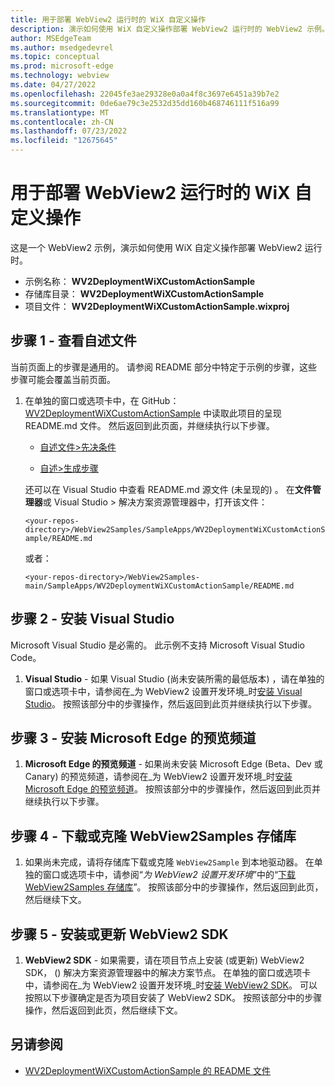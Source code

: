 ```yaml
---
title: 用于部署 WebView2 运行时的 WiX 自定义操作
description: 演示如何使用 WiX 自定义操作部署 WebView2 运行时的 WebView2 示例。
author: MSEdgeTeam
ms.author: msedgedevrel
ms.topic: conceptual
ms.prod: microsoft-edge
ms.technology: webview
ms.date: 04/27/2022
ms.openlocfilehash: 22045fe3ae29328e0a0a4f8c3697e6451a39b7e2
ms.sourcegitcommit: 0de6ae79c3e2532d35dd160b468746111f516a99
ms.translationtype: MT
ms.contentlocale: zh-CN
ms.lasthandoff: 07/23/2022
ms.locfileid: "12675645"
---
```

# <a name="wix-custom-action-to-deploy-the-webview2-runtime"></a>用于部署 WebView2 运行时的 WiX 自定义操作

这是一个 WebView2 示例，演示如何使用 WiX 自定义操作部署 WebView2 运行时。


*  示例名称： **WV2DeploymentWiXCustomActionSample**
*  存储库目录： **WV2DeploymentWiXCustomActionSample**
*  项目文件： **WV2DeploymentWiXCustomActionSample.wixproj**


<!-- ====================================================================== -->
## <a name="step-1---view-the-readme"></a>步骤 1 - 查看自述文件

当前页面上的步骤是通用的。  请参阅 README 部分中特定于示例的步骤，这些步骤可能会覆盖当前页面。

1. 在单独的窗口或选项卡中，在 GitHub： [WV2DeploymentWiXCustomActionSample](https://github.com/MicrosoftEdge/WebView2Samples/tree/main/SampleApps/WV2DeploymentWiXCustomActionSample#readme) 中读取此项目的呈现 README.md 文件。  然后返回到此页面，并继续执行以下步骤。

   * [自述文件>先决条件](https://github.com/MicrosoftEdge/WebView2Samples/tree/main/SampleApps/WV2DeploymentWiXCustomActionSample#prerequisites)

   * [自述>生成步骤](https://github.com/MicrosoftEdge/WebView2Samples/tree/main/SampleApps/WV2DeploymentWiXCustomActionSample#build-steps)

   还可以在 Visual Studio 中查看 README.md 源文件 (未呈现的) 。  在**文件管理器**或 Visual Studio > 解决方案资源管理器中，打开该文件：<!-- todo: is there a .md preview capability locally? -->

   `<your-repos-directory>/WebView2Samples/SampleApps/WV2DeploymentWiXCustomActionSample/README.md`

   或者：

   `<your-repos-directory>/WebView2Samples-main/SampleApps/WV2DeploymentWiXCustomActionSample/README.md`


<!-- ====================================================================== -->
## <a name="step-2---install-visual-studio"></a>步骤 2 - 安装 Visual Studio

Microsoft Visual Studio 是必需的。  此示例不支持 Microsoft Visual Studio Code。

1. **Visual Studio** - 如果 Visual Studio (尚未安装所需的最低版本) ，请在单独的窗口或选项卡中，请参阅在_为 WebView2 设置开发环境_时[安装 Visual Studio](../how-to/machine-setup.md#install-visual-studio)。  按照该部分中的步骤操作，然后返回到此页并继续执行以下步骤。


<!-- ====================================================================== -->
## <a name="step-3---install-a-preview-channel-of-microsoft-edge"></a>步骤 3 - 安装 Microsoft Edge 的预览频道

1. **Microsoft Edge 的预览频道** - 如果尚未安装 Microsoft Edge (Beta、Dev 或 Canary) 的预览频道，请参阅在_为 WebView2 设置开发环境_时[安装 Microsoft Edge 的预览频道](../how-to/machine-setup.md#install-a-preview-channel-of-microsoft-edge)。  按照该部分中的步骤操作，然后返回到此页并继续执行以下步骤。


<!-- ====================================================================== -->
## <a name="step-4---download-or-clone-the-webview2samples-repo"></a>步骤 4 - 下载或克隆 WebView2Samples 存储库

1. 如果尚未完成，请将存储库下载或克隆 `WebView2Sample` 到本地驱动器。  在单独的窗口或选项卡中，请参阅“_为 WebView2 设置开发环境_”中的“[下载 WebView2Samples 存储库](../how-to/machine-setup.md#download-the-webview2samples-repo)”。  按照该部分中的步骤操作，然后返回到此页，然后继续下文。


<!-- ====================================================================== -->
<!-- ## Step 5 - Open .sln in Visual Studio -->

<!-- 1. On your local drive, open the `.sln` file in Visual Studio, in the directory:

   *  `<your-repos-directory>/WebView2Samples/SampleApps/WV2DeploymentWiXCustomActionSample/WV2DeploymentWiXCustomActionSample.sln`

   or:

   *  `<your-repos-directory>/WebView2Samples-main/SampleApps/WV2DeploymentWiXCustomActionSample/WV2DeploymentWiXCustomActionSample.sln` -->


<!-- ====================================================================== -->
<!-- 1. **Visual Studio workloads** - If prompted, install any Visual Studio workloads that are requested.  In a separate window or tab, see [Install Visual Studio workloads](../how-to/machine-setup.md#install-visual-studio-workloads) in _Set up your Dev environment for WebView2_.  Follow the steps in that section, and then return to this page and continue below. -->


<!-- ====================================================================== -->
   <!-- Solution Explorer shows the **WV2DeploymentWiXCustomActionSample** project: -->

   <!-- ![The WV2DeploymentWiXCustomActionSample sample opened in Visual Studio in Solution Explorer.](media/wv2deploymentwixcustomactionsample-in-solution-explorer.png) -->
   <!--todo: create png-->


<!-- ====================================================================== -->
## <a name="step-5---install-or-update-the-webview2-sdk"></a>步骤 5 - 安装或更新 WebView2 SDK

1. **WebView2 SDK** - 如果需要，请在项目节点上安装 (或更新) WebView2 SDK， () 解决方案资源管理器中的解决方案节点。  在单独的窗口或选项卡中，请参阅在_为 WebView2 设置开发环境_时[安装 WebView2 SDK](../how-to/machine-setup.md#install-the-webview2-sdk)。  可以按照以下步骤确定是否为项目安装了 WebView2 SDK。  按照该部分中的步骤操作，然后返回到此页，然后继续下文。


<!-- ====================================================================== -->
<!-- 1. In Visual Studio, select **Debug** > **Start Debugging** (`F5`). -->

   <!-- The sample app window opens. -->

<!-- 1. In the sample app window, use the sample app.  In the Visual Studio code editor, inspect the code; see [README file for WV2DeploymentWiXCustomActionSample](https://github.com/MicrosoftEdge/WebView2Samples/tree/main/SampleApps/WV2DeploymentWiXCustomActionSample#readme). -->

<!-- 1. Close the sample app window. -->


<!-- ====================================================================== -->
## <a name="see-also"></a>另请参阅

* [WV2DeploymentWiXCustomActionSample 的 README 文件](https://github.com/MicrosoftEdge/WebView2Samples/tree/main/SampleApps/WV2DeploymentWiXCustomActionSample#readme)
